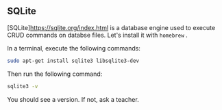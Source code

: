 ## SQLite

[SQLite]https://sqlite.org/index.html is a database engine used to execute CRUD commands on databse files. Let's install it with `homebrew` .

In a terminal, execute the following commands:

```bash
sudo apt-get install sqlite3 libsqlite3-dev
```

Then run the following command:

```bash
sqlite3 -v
```


You should see a version. If not, ask a teacher.

